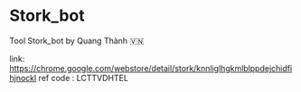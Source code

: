 # Stork_bot
Tool Stork_bot by Quang Thành 🇻🇳

link:
https://chrome.google.com/webstore/detail/stork/knnliglhgkmlblppdejchidfihjnockl 
ref code : LCTTVDHTEL
